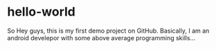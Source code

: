 # hello-world
So Hey guys, this is my first demo project on GitHub.
Basically, I am an android develepor with some above average programming skills...
